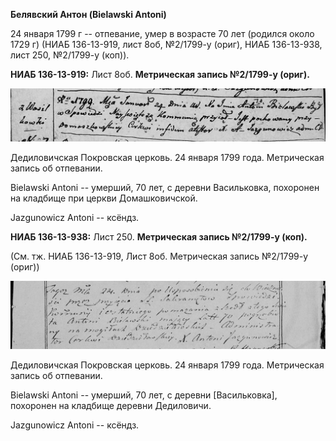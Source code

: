 **Белявский Антон (Bielawski Antoni)**

24 января 1799 г -- отпевание, умер в возрасте 70 лет (родился около
1729 г) (НИАБ 136-13-919, лист 8об, №2/1799-у (ориг), НИАБ 136-13-938,
лист 250, №2/1799-у (коп)).

**НИАБ 136-13-919:** Лист 8об. **Метрическая запись №2/1799-у (ориг).**

![](./media/e8cca99666b25edc35476bfc9a6a49c188d11540.png)

Дедиловичская Покровская церковь. 24 января 1799 года. Метрическая
запись об отпевании.

Bielawski Antoni -- умерший, 70 лет, с деревни Васильковка, похоронен на
кладбище при церкви Домашковичской.

Jazgunowicz Antoni -- ксёндз.

**НИАБ 136-13-938:** Лист 250. **Метрическая запись №2/1799-у (коп).**

(См. тж. НИАБ 136-13-919, Лист 8об. Метрическая запись №2/1799-у (ориг))

![](./media/7c99a30324e8fbb2f0d37160628e802cf10adc3a.png)

Дедиловичская Покровская церковь. 24 января 1799 года. Метрическая
запись об отпевании.

Bielawski Antoni -- умерший, 70 лет, с деревни \[Васильковка\],
похоронен на кладбище деревни Дедиловичи.

Jazgunowicz Antoni -- ксёндз.
